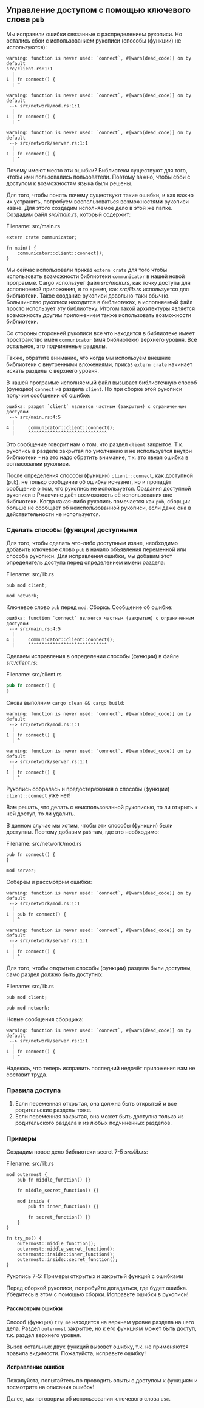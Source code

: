 ## Управление доступом с помощью ключевого слова `pub`

Мы исправили ошибки связанные с распределением рукописи. Но остались сбои с использованием рукописи (способы (функции) не используются):

```text
warning: function is never used: `connect`, #[warn(dead_code)] on by default
src/client.rs:1:1
  |
1 | fn connect() {
  | ^

warning: function is never used: `connect`, #[warn(dead_code)] on by default
 --> src/network/mod.rs:1:1
  |
1 | fn connect() {
  | ^

warning: function is never used: `connect`, #[warn(dead_code)] on by default
 --> src/network/server.rs:1:1
  |
1 | fn connect() {
  | ^
```

Почему имеют место эти ошибки? Библиотеки существуют для того, чтобы ими пользовались пользователи. Поэтому важно, чтобы сбои с доступом к возможностям языка были решены.

Для того, чтобы понять почему существуют такие ошибки, и как важно их устранить,
попробуем воспользоваться возможностями рукописи извне. Для этого создадим исполняемое
дело в этой же папке. Создадим файл *src/main.rs*, который содержит:

<span class="filename">Filename: src/main.rs</span>

```rust,ignore
extern crate communicator;

fn main() {
    communicator::client::connect();
}
```

Мы сейчас использовали приказ `extern crate` для того чтобы использовать возможности
библиотеки `communicator` в нашей новой программе. Cargo использует файл *src/main.rs*,
как точку доступа для исполняемой приложения, в то время, как *src/lib.rs* используется
для библиотеки. Такое создание рукописи довольно-таки обычно. Большинство рукописи
находится в библиотеках, а исполняемый файл просто использует эту библиотеку. Итогом
такой архитектуры является возможность другим приложением также использовать возможности
библиотеки.

Со стороны сторонней рукописи все что находится в библиотеке имеет пространство имён
`communicator` (имя библиотеки) верхнего уровня. Всё остальное, это подчиненные разделы.

Также, обратите внимание, что когда мы используем внешние библиотеки с внутренними вложениями,
приказ `extern crate` начинает искать разделы с верхнего уровня.

В нашей программе исполняемый файл вызывает библиотечную способ (функцию) `connect` из
раздела `client`. Но при сборке этой рукописи получим сообщении об ошибке:

```text
ошибка: раздел `client` является частным (закрытым) с ограниченным доступом
 --> src/main.rs:4:5
  |
4 |     communicator::client::connect();
  |     ^^^^^^^^^^^^^^^^^^^^^^^^^^^^^
```

Это сообщение говорит нам о том, что раздел `client` закрытое.
Т.к. рукопись в разделе закрытая по умолчанию и не используется внутри библиотеки - на это надо обратить внимание, т.к. это явная ошибка в согласовании рукописи.

После определения способы (функции) `client::connect`, как доступной (`pub`), не только сообщение об ошибке исчезнет, но и пропадёт сообщение о том, что рукопись не используется.
Создания доступной рукописи в Ржавчине даёт возможность её использования вне библиотеки.
Когда какая-либо рукопись помечается как `pub`, сборщик больше не сообщает об неиспользованной рукописи, если даже она в действительности не используется.

### Сделать способы (функции) доступными

Для того, чтобы сделать что-либо доступным извне, необходимо добавить ключевое слово `pub` в начало объявления переменной или способа рукописи. Для исправления ошибки, мы добавим этот определитель доступа перед определением имени раздела:

<span class="filename">Filename: src/lib.rs</span>

```rust,ignore
pub mod client;

mod network;
```

Ключевое слово `pub` перед `mod`. Сборка. Сообщение об ошибке:

```text
ошибка: function `connect` является частным (закрытым) с ограниченным доступом
 --> src/main.rs:4:5
  |
4 |     communicator::client::connect();
  |     ^^^^^^^^^^^^^^^^^^^^^^^^^^^^^
```

Сделаем исправления в определении способы (функции) в файле *src/client.rs*:

<span class="filename">Filename: src/client.rs</span>

```rust
pub fn connect() {
}
```

Снова выполним `cargo clean && cargo build`:

```text
warning: function is never used: `connect`, #[warn(dead_code)] on by default
 --> src/network/mod.rs:1:1
  |
1 | fn connect() {
  | ^

warning: function is never used: `connect`, #[warn(dead_code)] on by default
 --> src/network/server.rs:1:1
  |
1 | fn connect() {
  | ^
```

Рукопись собралась и предостережения о способы (функции) `client::connect` уже нет!

Вам решать, что делать с неиспользованной рукописью, то ли открыть к ней доступ, то ли
удалить.

В данном случае мы хотим, чтобы эти способы (функции) были доступны. Поэтому добавим `pub`
там, где это необходимо:

<span class="filename">Filename: src/network/mod.rs</span>

```rust,ignore
pub fn connect() {
}

mod server;
```

Соберем и рассмотрим ошибки:

```text
warning: function is never used: `connect`, #[warn(dead_code)] on by default
 --> src/network/mod.rs:1:1
  |
1 | pub fn connect() {
  | ^

warning: function is never used: `connect`, #[warn(dead_code)] on by default
 --> src/network/server.rs:1:1
  |
1 | fn connect() {
  | ^
```

Для того, чтобы открытые способы (функции) раздела были доступны, само раздел должно быть доступно:

<span class="filename">Filename: src/lib.rs</span>

```rust,ignore
pub mod client;

pub mod network;
```

Новые сообщения сборщика:

```text
warning: function is never used: `connect`, #[warn(dead_code)] on by default
 --> src/network/server.rs:1:1
  |
1 | fn connect() {
  | ^
```

Надеюсь, что теперь исправить последний недочёт приложения вам не составит труда.

### Правила доступа


1. Если переменная открытая, она должна быть открытый и все родительские разделы тоже.
2. Если переменная закрытая, она может быть доступна только из родительского раздела и из любых подчиненных разделов.

### Примеры

Создадим новое дело библиотеки secret 7-5 *src/lib.rs*:

<span class="filename">Filename: src/lib.rs</span>

```rust,ignore
mod outermost {
    pub fn middle_function() {}

    fn middle_secret_function() {}

    mod inside {
        pub fn inner_function() {}

        fn secret_function() {}
    }
}

fn try_me() {
    outermost::middle_function();
    outermost::middle_secret_function();
    outermost::inside::inner_function();
    outermost::inside::secret_function();
}
```

<span class="caption">Рукопись 7-5: Примеры открытых и закрытый функций с ошибками</span>

Перед сборкой рукописи, попробуйте догадаться, где будет ошибка. Убедитесь в этом
с помощью сборки. Исправьте ошибки в рукописи!

#### Рассмотрим ошибки

Способ (функция) `try_me` находится на верхнем уровне раздела нашего дела. Раздел
`outermost` закрытое, но к его функциям может быть доступ, т.к. раздел верхнего
уровня.

Вызов остальных двух функций вызовет ошибку, т.к. не применяются правила видимости.
Пожалуйста, исправьте ошибку!

#### Исправление ошибок

Пожалуйста, попытайтесь по	проводить опыты с доступом к функциям  и посмотрите
на описания ошибок!

Далее, мы поговорим об использовании ключевого слова `use`.

